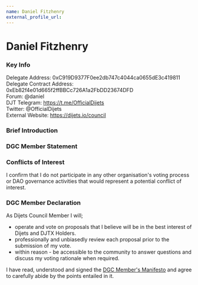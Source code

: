 ```yaml
---
name: Daniel Fitzhenry
external_profile_url:
---
```


# Daniel Fitzhenry

### Key Info

Delegate Address: 0xC919D9377F0ee2db747c4044ca0655dE3c419811  
Delegate Contract Address: 0xEb82f4e01d665f2ffBBCc726A1a2FbDD23674DFD  
Forum: @daniel  
DJT Telegram: https://t.me/OfficialDijets  
Twitter: @OfficialDijets  
External Website: https://dijets.io/council  

### Brief Introduction


### DGC Member Statement


### Conflicts of Interest

I confirm that I do not participate in any other organisation's voting process or DAO governance activities that would represent a potential conflict of interest.

### DGC Member Declaration

As Dijets Council Member I will;

 - operate and vote on proposals that I believe will be in the best interest of Dijets and DJTX Holders.
 - professionally and unbiasedly review each proposal prior to the submission of my vote.
 - within reason - be accessible to the community to answer questions and discuss my voting rationale when required.

I have read, understood and signed the [DGC Member's Manifesto](https://dijets.io/manifesto) and agree to carefully abide by the points entailed in it.

